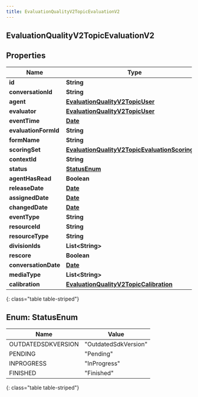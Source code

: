 ```yaml
---
title: EvaluationQualityV2TopicEvaluationV2
---
```


## EvaluationQualityV2TopicEvaluationV2

## Properties

| Name                 | Type                                                                                                                     | Description | Notes      |
| -------------------- | ------------------------------------------------------------------------------------------------------------------------ | ----------- | ---------- |
| **id**               | <!----><!---->**String**<!---->                                                                                          |             | [optional] |
| **conversationId**   | <!----><!---->**String**<!---->                                                                                          |             | [optional] |
| **agent**            | <!----><!---->[**EvaluationQualityV2TopicUser**](EvaluationQualityV2TopicUser.md)<!---->                                 |             | [optional] |
| **evaluator**        | <!----><!---->[**EvaluationQualityV2TopicUser**](EvaluationQualityV2TopicUser.md)<!---->                                 |             | [optional] |
| **eventTime**        | <!----><!---->[**Date**](Date.md)<!---->                                                                                 |             | [optional] |
| **evaluationFormId** | <!----><!---->**String**<!---->                                                                                          |             | [optional] |
| **formName**         | <!----><!---->**String**<!---->                                                                                          |             | [optional] |
| **scoringSet**       | <!----><!---->[**EvaluationQualityV2TopicEvaluationScoringSet**](EvaluationQualityV2TopicEvaluationScoringSet.md)<!----> |             | [optional] |
| **contextId**        | <!----><!---->**String**<!---->                                                                                          |             | [optional] |
| **status**           | [**StatusEnum**](#StatusEnum)<!---->                                                                                     |             | [optional] |
| **agentHasRead**     | <!----><!---->**Boolean**<!---->                                                                                         |             | [optional] |
| **releaseDate**      | <!----><!---->[**Date**](Date.md)<!---->                                                                                 |             | [optional] |
| **assignedDate**     | <!----><!---->[**Date**](Date.md)<!---->                                                                                 |             | [optional] |
| **changedDate**      | <!----><!---->[**Date**](Date.md)<!---->                                                                                 |             | [optional] |
| **eventType**        | <!----><!---->**String**<!---->                                                                                          |             | [optional] |
| **resourceId**       | <!----><!---->**String**<!---->                                                                                          |             | [optional] |
| **resourceType**     | <!----><!---->**String**<!---->                                                                                          |             | [optional] |
| **divisionIds**      | <!----><!---->**List&lt;String&gt;**<!---->                                                                              |             | [optional] |
| **rescore**          | <!----><!---->**Boolean**<!---->                                                                                         |             | [optional] |
| **conversationDate** | <!----><!---->[**Date**](Date.md)<!---->                                                                                 |             | [optional] |
| **mediaType**        | <!----><!---->**List&lt;String&gt;**<!---->                                                                              |             | [optional] |
| **calibration**      | <!----><!---->[**EvaluationQualityV2TopicCalibration**](EvaluationQualityV2TopicCalibration.md)<!---->                   |             | [optional] |

{: class="table table-striped"}

<a name="StatusEnum"></a>

## Enum: StatusEnum

| Name               | Value                          |
| ------------------ | ------------------------------ |
| OUTDATEDSDKVERSION | &quot;OutdatedSdkVersion&quot; |
| PENDING            | &quot;Pending&quot;            |
| INPROGRESS         | &quot;InProgress&quot;         |
| FINISHED           | &quot;Finished&quot;           |

{: class="table table-striped"}
